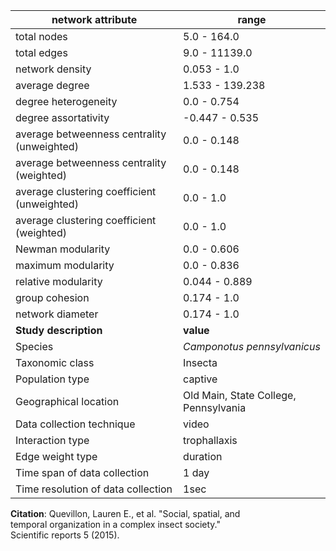 network attribute|range
---|---
total nodes|5.0 - 164.0
total edges|9.0 - 11139.0
network density|0.053 - 1.0
average degree|1.533 - 139.238
degree heterogeneity|0.0 - 0.754
degree assortativity|-0.447 - 0.535
average betweenness centrality (unweighted)|0.0 - 0.148
average betweenness centrality (weighted)|0.0 - 0.148
average clustering coefficient (unweighted)|0.0 - 1.0
average clustering coefficient (weighted)|0.0 - 1.0
Newman modularity|0.0 - 0.606
maximum modularity|0.0 - 0.836
relative modularity|0.044 - 0.889
group cohesion|0.174 - 1.0
network diameter|0.174 - 1.0
**Study description**|**value**
Species|*Camponotus pennsylvanicus*
Taxonomic class|Insecta
Population type|captive
Geographical location|Old Main, State College, Pennsylvania
Data collection technique|video
Interaction type|trophallaxis
Edge weight type|duration
Time span of data collection|1 day
Time resolution of data collection|1sec
**Citation**: Quevillon, Lauren E., et al. "Social, spatial, and <br> temporal organization in a complex insect society." <br> Scientific reports 5 (2015).